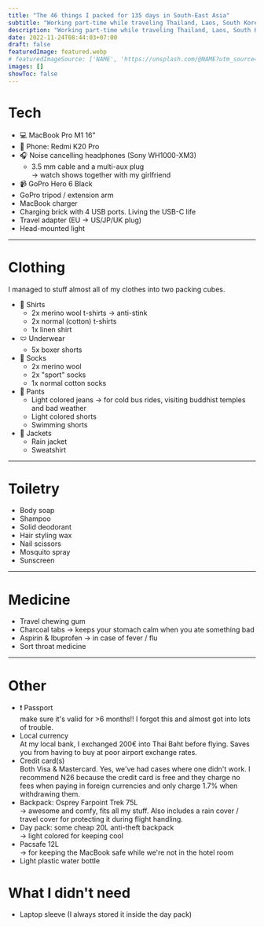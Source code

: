 ```yaml
---
title: "The 46 things I packed for 135 days in South-East Asia"
subtitle: "Working part-time while traveling Thailand, Laos, South Korea, Japan."
description: "Working part-time while traveling Thailand, Laos, South Korea, Japan."
date: 2022-11-24T08:44:03+07:00
draft: false
featuredImage: featured.webp
# featuredImageSource: ['NAME', 'https://unsplash.com/@NAME?utm_source=unsplash&utm_medium=referral&utm_content=creditCopyText']
images: []
showToc: false
---
```


# Tech
- 💻 MacBook Pro M1 16"
- 📱 Phone: Redmi K20 Pro
- 🎧 Noise cancelling headphones (Sony WH1000-XM3)
  - 3.5 mm cable and a multi-aux plug \
    &rarr; watch shows together with my girlfriend
- 📹 GoPro Hero 6 Black
- GoPro tripod / extension arm
- MacBook charger
- Charging brick with 4 USB ports. Living the USB-C life
- Travel adapter (EU &rarr; US/JP/UK plug) 
- Head-mounted light

---
# Clothing
I managed to stuff almost all of my clothes into two packing cubes.

- 👕 Shirts
  - 2x merino wool t-shirts &rarr; anti-stink
  - 2x normal (cotton) t-shirts
  - 1x linen shirt
- 🩲 Underwear
  - 5x boxer shorts
- 🧦 Socks
  - 2x merino wool
  - 2x "sport" socks
  - 1x normal cotton socks
- 👖 Pants
  - Light colored jeans &rarr; for cold bus rides, visiting buddhist temples and bad weather
  - Light colored shorts
  - Swimming shorts
- 🧥 Jackets
  - Rain jacket
  - Sweatshirt

---
# Toiletry
- Body soap
- Shampoo
- Solid deodorant
- Hair styling wax
- Nail scissors
- Mosquito spray
- Sunscreen

---
# Medicine
- Travel chewing gum
- Charcoal tabs &rarr; keeps your stomach calm when you ate something bad
- Aspirin & Ibuprofen &rarr; in case of fever / flu
- Sort throat medicine

---
# Other
- ❗️ Passport \
  make sure it's valid for >6 months!! I forgot this and almost got into lots of trouble.
- Local currency \
  At my local bank, I exchanged 200€ into Thai Baht before flying. Saves you from having to buy at poor airport exchange rates.
- Credit card(s) \
  Both Visa & Mastercard. Yes, we've had cases where one didn't work. I recommend N26 because the credit card is free and they charge no fees when paying in foreign currencies and only charge 1.7% when withdrawing them.
- Backpack: Osprey Farpoint Trek 75L \
  &rarr; awesome and comfy, fits all my stuff. Also includes a rain cover / travel cover for protecting it during flight handling.
- Day pack: some cheap 20L anti-theft backpack \
  &rarr; light colored for keeping cool
- Pacsafe 12L \
  &rarr; for keeping the MacBook safe while we're not in the hotel room
- Light plastic water bottle

# What I didn't need
- Laptop sleeve (I always stored it inside the day pack)
